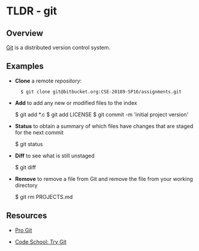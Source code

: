 TLDR - git
==========

Overview
--------

[Git] is a distributed version control system.

Examples
--------

- **Clone** a remote *repository*:

        $ git clone git@bitbucket.org:CSE-20189-SP16/assignments.git

- **Add** to add any new or modified files to the index

	$ git add *.c
	$ git add LICENSE
	$ git commit -m 'initial project version'

- **Status** to obtain a summary of which files have changes that are staged for the next commit

	$ git status

- **Diff** to see what is still unstaged

	$ git diff

- **Remove** to remove a file from Git and remove the file from your working directory

	$ git rm PROJECTS.md

Resources
---------

- [Pro Git](https://git-scm.com/book/en/v2)

[git]: https://git-scm.com/

- [Code School: Try Git](https://try.github.io/levels/1/challenges/1)

[git]: https://try.github.io/
